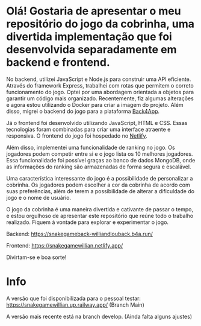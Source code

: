 # Olá! Gostaria de apresentar o meu repositório do jogo da cobrinha, uma divertida implementação que foi desenvolvida separadamente em backend e frontend.

No backend, utilizei JavaScript e Node.js para construir uma API eficiente. Através do framework Express, trabalhei com rotas que permitem o correto funcionamento do jogo. Optei por uma abordagem orientada a objetos para garantir um código mais organizado. Recentemente, fiz algumas alterações e agora estou utilizando o Docker para criar a imagem do projeto. Além disso, migrei o backend do jogo para a plataforma [Back4App](https://containers.back4app.com/).

Já o frontend foi desenvolvido utilizando JavaScript, HTML e CSS. Essas tecnologias foram combinadas para criar uma interface atraente e responsiva. O frontend do jogo foi hospedado no [Netlify](https://app.netlify.com/).

Além disso, implementei uma funcionalidade de ranking no jogo. Os jogadores podem competir entre si e o jogo lista os 10 melhores jogadores. Essa funcionalidade foi possível graças ao banco de dados MongoDB, onde as informações do ranking são armazenadas de forma segura e escalável.

Uma característica interessante do jogo é a possibilidade de personalizar a cobrinha. Os jogadores podem escolher a cor da cobrinha de acordo com suas preferências, além de terem a possibilidade de alterar a dificuldade do jogo e o nome de usuário.

O jogo da cobrinha é uma maneira divertida e cativante de passar o tempo, e estou orgulhoso de apresentar este repositório que reúne todo o trabalho realizado. Fiquem à vontade para explorar e experimentar o jogo.

Backend: https://snakegameback-williandlouback.b4a.run/

Frontend: https://snakegamewillian.netlify.app/

Divirtam-se e boa sorte!

# Info
  A versão que foi disponibilizada para o pessoal testar: https://snakegamewillian.up.railway.app/  (Branch Main)
  
  A versão mais recente está na branch develop. (Ainda falta alguns ajustes)
